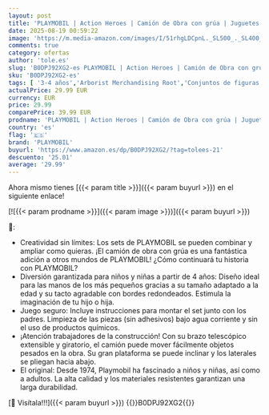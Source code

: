 ```yaml
---
layout: post
title: 'PLAYMOBIL | Action Heroes | Camión de Obra con grúa | Juguetes de construcción para niños | Set de construcción | para niños a Partir de 4 años | 71750'
date: 2025-08-19 00:59:22
image: 'https://m.media-amazon.com/images/I/51rhgLDCpnL._SL500_._SL400_.jpg'
comments: true
category: ofertas
author: 'tole.es'
slug: 'B0DPJ92XG2-es PLAYMOBIL | Action Heroes | Camión de Obra con grúa |...'
sku: 'B0DPJ92XG2-es'
tags: [ '3-4 años','Arborist Merchandising Root','Conjuntos de figuras de juguete','Juguetes','Juguetes y juegos','Muñecos y figuras','Self Service','Special Features Stores','b6d17eda-2c26-45ed-a098-453a9f96e839_0','b6d17eda-2c26-45ed-a098-453a9f96e839_1801','playmobil','🇪🇸', ]
actualPrice: 29.99 EUR
currency: EUR
price: 29.99
comparePrice: 39.99 EUR
prodname: 'PLAYMOBIL | Action Heroes | Camión de Obra con grúa | Juguetes de construcción para niños | Set de construcción | para niños a Partir de 4 años | 71750'
country: 'es'
flag: '🇪🇸'
brand: 'PLAYMOBIL'
buyurl: 'https://www.amazon.es/dp/B0DPJ92XG2/?tag=tolees-21'
descuento: '25.01'
average: '29.99'
---
```


Ahora mismo tienes [{{< param title >}}]({{< param buyurl >}}) en el siguiente enlace!

[![{{< param prodname >}}]({{< param image >}})]({{< param buyurl >}})

🔎:

- Creatividad sin límites: Los sets de PLAYMOBIL se pueden combinar y ampliar como quieras. ¡El camión de obra con grúa es una fantástica adición a otros mundos de PLAYMOBIL! ¿Cómo continuará tu historia con PLAYMOBIL?
- Diversión garantizada para niños y niñas a partir de 4 años: Diseño ideal para las manos de los más pequeños gracias a su tamaño adaptado a la edad y su tacto agradable con bordes redondeados. Estimula la imaginación de tu hijo o hija.
- Juego seguro: Incluye instrucciones para montar el set junto con los padres. Limpieza de las piezas (sin adhesivos) bajo agua corriente y sin el uso de productos químicos.
- ¡Atención trabajadores de la construcción! Con su brazo telescópico extensible y giratorio, el camión puede mover fácilmente objetos pesados en la obra. Su gran plataforma se puede inclinar y los laterales se pliegan hacia abajo.
- El original: Desde 1974, Playmobil ha fascinado a niños y niñas, así como a adultos. La alta calidad y los materiales resistentes garantizan una larga durabilidad.

[🛒 Visítala!!!]({{< param buyurl >}})
{{<world>}}B0DPJ92XG2{{</world>}}
